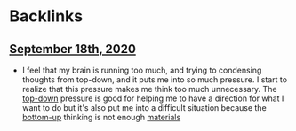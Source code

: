 
# Backlinks
## [September 18th, 2020](<September 18th, 2020.md>)
- I feel that my brain is running too much, and trying to condensing thoughts from top-down, and it puts me into so much pressure. I start to realize that this pressure makes me think too much unnecessary. The [top-down](<top-down.md>) pressure is good for helping me to have a direction for what I want to do but it's also put me into a difficult situation because the [bottom-up](<bottom-up.md>) thinking is not enough [materials](<materials.md>)

